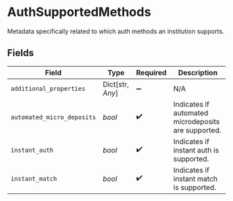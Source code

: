 # AuthSupportedMethods

Metadata specifically related to which auth methods an institution supports.


## Fields

| Field                                               | Type                                                | Required                                            | Description                                         |
| --------------------------------------------------- | --------------------------------------------------- | --------------------------------------------------- | --------------------------------------------------- |
| `additional_properties`                             | Dict[str, *Any*]                                    | :heavy_minus_sign:                                  | N/A                                                 |
| `automated_micro_deposits`                          | *bool*                                              | :heavy_check_mark:                                  | Indicates if automated microdeposits are supported. |
| `instant_auth`                                      | *bool*                                              | :heavy_check_mark:                                  | Indicates if instant auth is supported.             |
| `instant_match`                                     | *bool*                                              | :heavy_check_mark:                                  | Indicates if instant match is supported.            |